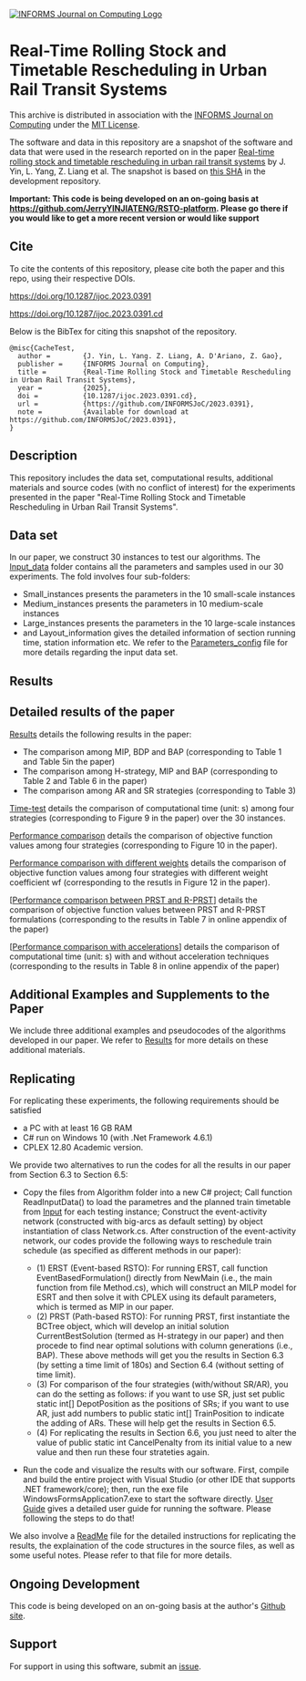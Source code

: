 [![INFORMS Journal on Computing Logo](https://INFORMSJoC.github.io/logos/INFORMS_Journal_on_Computing_Header.jpg)](https://pubsonline.informs.org/journal/ijoc)

# Real-Time Rolling Stock and Timetable Rescheduling in Urban Rail Transit Systems

This archive is distributed in association with the [INFORMS Journal on
Computing](https://pubsonline.informs.org/journal/ijoc) under the [MIT License](LICENSE).

The software and data in this repository are a snapshot of the software and data
that were used in the research reported on in the paper 
[Real-time rolling stock and timetable rescheduling in urban rail transit systems](https://doi.org/10.1287/ijoc.2023.0391) by J. Yin, L. Yang, Z. Liang et al. 
The snapshot is based on 
[this SHA](https://github.com/tkralphs/JoCTemplate/commit/f7f30c63adbcb0811e5a133e1def696b74f3ba15) 
in the development repository. 

**Important: This code is being developed on an on-going basis at 
https://github.com/JerryYINJIATENG/RSTO-platform. Please go there if you would like to
get a more recent version or would like support**

## Cite

To cite the contents of this repository, please cite both the paper and this repo, using their respective DOIs.

https://doi.org/10.1287/ijoc.2023.0391

https://doi.org/10.1287/ijoc.2023.0391.cd

Below is the BibTex for citing this snapshot of the repository.

```
@misc{CacheTest,
  author =        {J. Yin, L. Yang. Z. Liang, A. D'Ariano, Z. Gao},
  publisher =     {INFORMS Journal on Computing},
  title =         {Real-Time Rolling Stock and Timetable Rescheduling in Urban Rail Transit Systems},
  year =          {2025},
  doi =           {10.1287/ijoc.2023.0391.cd},
  url =           {https://github.com/INFORMSJoC/2023.0391},
  note =          {Available for download at https://github.com/INFORMSJoC/2023.0391},
}  
```

## Description

This repository includes the data set, computational results, additional materials and source codes (with no conflict of interest) for the experiments presented in the paper "Real-Time Rolling Stock and Timetable Rescheduling in Urban Rail Transit Systems".

## Data set

In our paper, we construct 30 instances to test our algorithms. The [Input_data](Input_data) folder contains all the parameters and samples used in our 30 experiments. The fold involves four sub-folders:
* Small_instances presents the parameters in the 10 small-scale instances
* Medium_instances presents the parameters in 10 medium-scale instances
* Large_instances presents the parameters in the 10 large-scale instances
* and Layout_information gives the detailed information of section running time, station information etc.
We refer to the [Parameters_config](Input_data/Parameters_config.md) file for more details regarding the input data set.

## Results

## Detailed results of the paper

[Results](Output_Results/Details_results_30_instances.xlsx) details the following results in the paper:

* The comparison among MIP, BDP and BAP (corresponding to Table 1 and Table 5in the paper)
* The comparison among H-strategy, MIP and BAP (corresponding to Table 2 and Table 6 in the paper)
* The comparison among AR and SR strategies (corresponding to Table 3)

[Time-test](Output_Results/time_test.xlsx) details the comparison of computational time (unit: s) among four strategies (corresponding to Figure 9 in the paper) over the 30 instances.


[Performance comparison](Output_Results/obj_test_2.xlsx) details the comparison of objective function values among four strategies (corresponding to Figure 10 in the paper).

[Performance comparison with different weights](Output_Results/weight_test.xlsx) details the comparison of objective function values among four strategies with different weight coefficient wf (corresponding to the resutls in Figure 12 in the paper).

[[Performance comparison between PRST and R-PRST](Output_Results/P-RST-VS-RST.xlsx)] details the comparison of objective function values between PRST and R-PRST formulations (corresponding to the results in Table 7 in online appendix of the paper)

[[Performance comparison with accelerations](Output_Results/acceleration.xlsx)] details the comparison of computational time (unit: s) with and without acceleration techniques (corresponding to the results in Table 8 in online appendix of the paper)

## Additional Examples and Supplements to the Paper

We include three additional examples and pseudocodes of the algorithms developed in our paper. We refer to [Results](Output_Results/ReadMd.md) for more details on these additional materials. 


## Replicating

For replicating these experiments, the following requirements should be satisfied
* a PC with at least 16 GB RAM
* C# run on Windows 10 (with .Net Framework 4.6.1)
* CPLEX 12.80 Academic version.

We provide two alternatives to run the codes for all the results in our paper from Section 6.3 to Section 6.5: 

* Copy the files from Algorithm folder into a new C# project; Call function ReadInputData() to load the parametres and the planned train timetable from [Input](Input_data) for each testing instance; Construct the event-activity network (constructed with big-arcs as default setting) by object instantiation of class Network.cs. After construction of the event-activity network, our codes provide the following ways to reschedule train schedule (as specified as different methods in our paper):
    * (1) ERST (Event-based RSTO): For running ERST, call function EventBasedFormulation() directly from NewMain (i.e., the main function from file Method.cs), which will construct an MILP model for ESRT and then solve it with CPLEX using its default parameters, which is termed as MIP in our paper.
    * (2) PRST (Path-based RSTO): For running PRST, first instantiate the BCTree object, which will develop an initial solution CurrentBestSolution (termed as H-strategy in our paper) and then procede to find near optimal solutions with column generations (i.e., BAP). These above methods will get you the results in Section 6.3 (by setting a time limit of 180s) and Section 6.4 (without setting of time limit).
    * (3) For comparison of the four strategies (with/without SR/AR), you can do the setting as follows: if you want to use SR, just set public static int[] DepotPosition as the positions of SRs; if you want to use AR, just add numbers to public static int[] TrainPosition to indicate the adding of ARs. These will help get the results in Section 6.5.
    * (4) For replicating the results in Section 6.6, you just need to alter the value of public static int CancelPenalty from its initial value to a new value and then run these four strateties again.

* Run the code and visualize the results with our software. First, compile and build the entire project with Visual Studio (or other IDE that supports .NET framework/core); then, run the exe file WindowsFormsApplication7.exe to start the software directly. [User Guide](src/User_guide.pdf) gives a detailed user guide for running the software. Please following the steps to do that! 

We also involve a [ReadMe](src/ReadMe.md) file for the detailed instructions for replicating the results, the explaination of the code structures in the source files, as well as some useful notes. Please refer to that file for more details.

## Ongoing Development

This code is being developed on an on-going basis at the author's
[Github site](https://github.com/JerryYINJIATENG/RSTO-platform).

## Support

For support in using this software, submit an
[issue](https://github.com/JerryYINJIATENG/RSTO-platform/issues/new).
